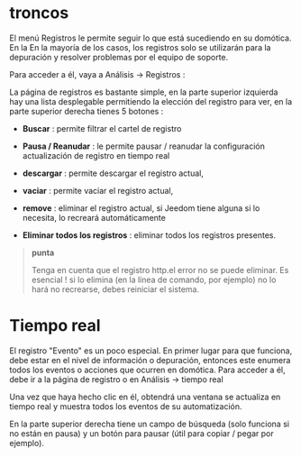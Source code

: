 troncos 
====

El menú Registros le permite seguir lo que está sucediendo en su domótica. En la
En la mayoría de los casos, los registros solo se utilizarán para la depuración y
resolver problemas por el equipo de soporte.

Para acceder a él, vaya a Análisis → Registros :

La página de registros es bastante simple, en la parte superior izquierda hay una lista desplegable
permitiendo la elección del registro para ver, en la parte superior derecha tienes 5
botones :

-   **Buscar** : permite filtrar el cartel de registro

-   **Pausa / Reanudar** : le permite pausar / reanudar la configuración
    actualización de registro en tiempo real

-   **descargar** : permite descargar el registro actual,

-   **vaciar** : permite vaciar el registro actual,

-   **remove** : eliminar el registro actual, si Jeedom tiene alguna
    si lo necesita, lo recreará automáticamente

-   **Eliminar todos los registros** : eliminar todos los registros presentes.

> **punta**
>
> Tenga en cuenta que el registro http.el error no se puede eliminar. Es esencial
> ! si lo elimina (en la línea de comando, por ejemplo) no lo hará
> no recrearse, debes reiniciar el sistema.

Tiempo real 
==============

El registro &quot;Evento&quot; es un poco especial. En primer lugar para que
funciona, debe estar en el nivel de información o depuración, entonces este
enumera todos los eventos o acciones que ocurren en domótica.
Para acceder a él, debe ir a la página de registro o en Análisis
→ tiempo real

Una vez que haya hecho clic en él, obtendrá una ventana
se actualiza en tiempo real y muestra todos los eventos de su
automatización.

En la parte superior derecha tiene un campo de búsqueda (solo funciona si
no están en pausa) y un botón para pausar (útil para
copiar / pegar por ejemplo).
